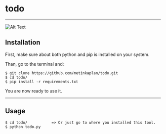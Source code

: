 # todo

---
![Alt Text](https://cdn.discordapp.com/attachments/1139839034848464909/1139839074472054844/ezgif-4-c2cf868e20.gif)

## Installation
First, make sure about both python and pip is installed on your system.

Than, go to the terminal and:
```
$ git clone https://github.com/metinkaplan/todo.git
$ cd todo/
$ pip install -r requirements.txt
```

You are now ready to use it. 

---

## Usage

```
$ cd todo/           => Or just go to where you installed this tool.
$ python todo.py
```


